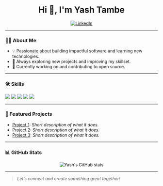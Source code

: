 <!-- Banner or greeting -->
<h1 align="center">Hi 👋, I'm Yash Tambe</h1>
<p align="center">
  <a href="https://www.linkedin.com/in/yash-tambe-2985a2195/" target="_blank">
    <img src="https://img.shields.io/badge/LinkedIn-blue?logo=linkedin&logoColor=white" alt="LinkedIn"/>
  </a>
</p>

---

### 👨‍💻 About Me

- 💡 Passionate about building impactful software and learning new technologies.
- 🚀 Always exploring new projects and improving my skillset.
- 🌱 Currently working on and contributing to open source.

---

### 🛠️ Skills

<p>
  <img src="https://img.shields.io/badge/Python-3776AB?style=for-the-badge&logo=python&logoColor=white"/>
  <img src="https://img.shields.io/badge/JavaScript-F7DF1E?style=for-the-badge&logo=javascript&logoColor=black"/>
  <img src="https://img.shields.io/badge/React-20232A?style=for-the-badge&logo=react&logoColor=61DAFB"/>
  <img src="https://img.shields.io/badge/Node.js-339933?style=for-the-badge&logo=nodedotjs&logoColor=white"/>
  <img src="https://img.shields.io/badge/Git-F05032?style=for-the-badge&logo=git&logoColor=white"/>
  <!-- Add/remove badges as appropriate -->
</p>

---

### 📌 Featured Projects

<!-- Replace these with your top repositories -->
- [Project 1](https://github.com/yashtambe09/project-1): _Short description of what it does._
- [Project 2](https://github.com/yashtambe09/project-2): _Short description of what it does._
- [Project 3](https://github.com/yashtambe09/project-3): _Short description of what it does._

---

### 📊 GitHub Stats

<p align="center">
  <img src="https://github-readme-stats.vercel.app/api?username=yashtambe09&show_icons=true&theme=default" alt="Yash's GitHub stats" />
</p>

---

> _Let’s connect and create something great together!_
